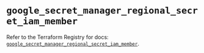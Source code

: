 # `google_secret_manager_regional_secret_iam_member`

Refer to the Terraform Registry for docs: [`google_secret_manager_regional_secret_iam_member`](https://registry.terraform.io/providers/hashicorp/google-beta/6.47.0/docs/resources/google_secret_manager_regional_secret_iam_member).

